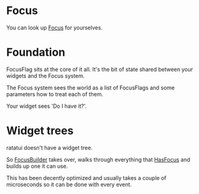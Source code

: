 # Focus

You can look up [Focus][refFocus] for yourselves. 

# Foundation

FocusFlag sits at the core of it all. It's the bit of state shared between
your widgets and the Focus system. 

The Focus system sees the world as a list of FocusFlags and some parameters 
how to treat each of them. 

Your widget sees 'Do I have it?'. 

# Widget trees

ratatui doesn't have a widget tree. 

So [FocusBuilder][refFocusBuilder] takes over, walks through
everything that [HasFocus][refHasFocus] and builds up one it
can use.

This has been decently optimized and usually takes a couple of
microseconds so it can be done with every event.


[refFocus]: https://docs.rs/rat-focus/latest/rat_focus/struct.Focus.html
[refHasFocus]: https://docs.rs/rat-focus/latest/rat_focus/trait.HasFocus.html
[refFocusBuilder]: https://docs.rs/rat-focus/latest/rat_focus/struct.FocusBuilder.html
